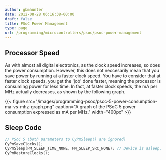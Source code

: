 ```yaml
---
author: gbmhunter
date: 2012-08-28 06:16:38+00:00
draft: false
title: PSoC Power Management
type: page
url: /programming/microcontrollers/psoc/psoc-power-management
---
```


## Processor Speed

As with almost all digital electronics, as the clock speed increases, so does the power consumption. However, this does not neccesarily mean that you save power by running at a faster clock speed. You have to consider that at faster clock speeds, you get the 'job' done faster, meaning the processor is consuming power for less time. In fact, at faster clock speeds, the mA per MHz actually decreases, as shown by the following graph.

{{< figure src="/images/programming-psoc/psoc-5-power-consumption-ma-vs-mhz-graph.png" caption="A graph of the PSoC 5 power consumption expressed as mA per MHz."  width="400px" >}}

## Sleep Code

```c
// PSoC 5 (both parameters to CyPmSleep() are ignored)
CyPmSaveClocks();
CyPmSleep(PM_SLEEP_TIME_NONE, PM_SLEEP_SRC_NONE); // Device is asleep. Code will re-enter here once wakeup ISR is finished.
CyPmRestoreClocks();
```